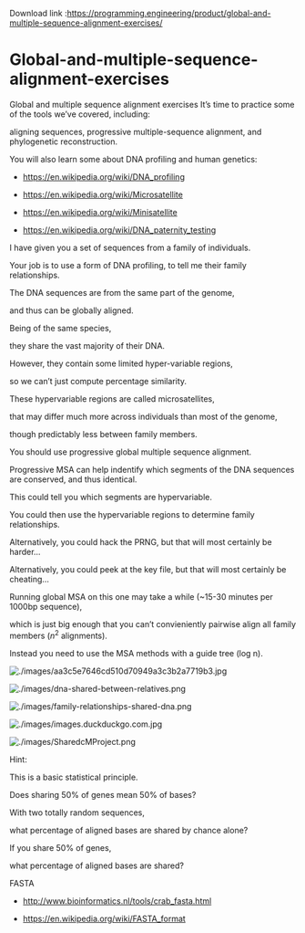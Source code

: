 Download link :https://programming.engineering/product/global-and-multiple-sequence-alignment-exercises/


# Global-and-multiple-sequence-alignment-exercises
Global and multiple sequence alignment exercises
It’s time to practice some of the tools we’ve covered, including:

aligning sequences, progressive multiple-sequence alignment, and phylogenetic reconstruction.

You will also learn some about DNA profiling and human genetics:

* https://en.wikipedia.org/wiki/DNA_profiling

* https://en.wikipedia.org/wiki/Microsatellite

* https://en.wikipedia.org/wiki/Minisatellite

* https://en.wikipedia.org/wiki/DNA_paternity_testing

I have given you a set of sequences from a family of individuals.

Your job is to use a form of DNA profiling, to tell me their family relationships.

The DNA sequences are from the same part of the genome,

and thus can be globally aligned.

Being of the same species,

they share the vast majority of their DNA.

However, they contain some limited hyper-variable regions,

so we can’t just compute percentage similarity.

These hypervariable regions are called microsatellites,

that may differ much more across individuals than most of the genome,

though predictably less between family members.

You should use progressive global multiple sequence alignment.

Progressive MSA can help indentify which segments of the DNA sequences are conserved, and thus identical.

This could tell you which segments are hypervariable.

You could then use the hypervariable regions to determine family relationships.

Alternatively, you could hack the PRNG, but that will most certainly be harder…

Alternatively, you could peek at the key file, but that will most certainly be cheating…

Running global MSA on this one may take a while (~15-30 minutes per 1000bp sequence),

which is just big enough that you can’t convieniently pairwise align all family members ($n^2$ alignments).

Instead you need to use the MSA methods with a guide tree (log n).

![./images/aa3c5e7646cd510d70949a3c3b2a7719b3.jpg](./images/aa3c5e7646cd510d70949a3c3b2a7719b3.jpg)

![./images/dna-shared-between-relatives.png](./images/dna-shared-between-relatives.png)

![./images/family-relationships-shared-dna.png](./images/family-relationships-shared-dna.png)

![./images/images.duckduckgo.com.jpg](./images/images.duckduckgo.com.jpg)

![./images/SharedcMProject.png](./images/SharedcMProject.png)

Hint:

This is a basic statistical principle.

Does sharing 50% of genes mean 50% of bases?

With two totally random sequences,

what percentage of aligned bases are shared by chance alone?

If you share 50% of genes,

what percentage of aligned bases are shared?

FASTA

* http://www.bioinformatics.nl/tools/crab_fasta.html

* https://en.wikipedia.org/wiki/FASTA_format
